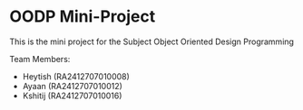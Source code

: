 # OODP Mini-Project
This is the mini project for the Subject Object Oriented Design Programming
 
Team Members: 
- Heytish (RA2412707010008)
- Ayaan (RA2412707010012)
- Kshitij (RA2412707010016)
